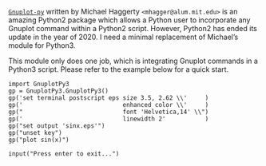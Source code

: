 [`Gnuplot-py`](http://gnuplot-py.sourceforge.net/) written by Michael Haggerty
`<mhagger@alum.mit.edu>` is an amazing Python2 package which allows a Python
user to incorporate any Gnuplot command within a Python2 script.  However,
Python2 has ended its update in the year of 2020.  I need a minimal replacement
of Michael’s module for Python3.  

This module only does one job, which is integrating Gnuplot commands in a
Python3 script.  Please refer to the example below for a quick start.

```
import GnuplotPy3
gp = GnuplotPy3.GnuplotPy3()
gp('set terminal postscript eps size 3.5, 2.62 \\'     )
gp('                            enhanced color \\'     )
gp("                            font 'Helvetica,14' \\")
gp('                            linewidth 2'           )
gp("set output 'sinx.eps'")
gp("unset key")
gp("plot sin(x)")

input("Press enter to exit...")
```
